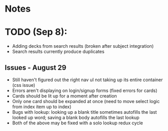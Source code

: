 # Notes

# TODO (Sep 8):
- Adding decks from search results (broken after subject integration)
- Search results currently produce duplicates

## Issues - August 29
- Still haven't figured out the right nav ul not taking up its entire container (css issue)
- Errors aren't displaying on login/signup forms (fixed errors for cards)
- Cards should be lit up for a moment after creation
- Only one card should be expanded at once (need to move select logic from index item up to index)
- Bugs with lookup: looking up a blank title sometimes autofills the last looked up word; saving a blank body autofills the last lookup
- Both of the above may be fixed with a solo lookup redux cycle
